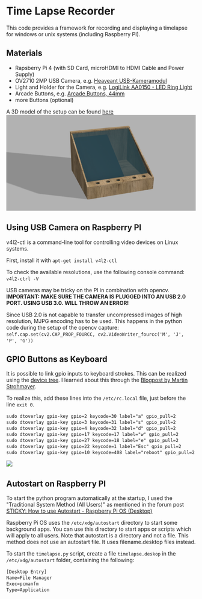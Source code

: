 # Time Lapse Recorder

This code provides a framework for recording and displaying a timelapse for windows or unix systems (including Raspberry PI).



## Materials

* Rapsberry Pi 4 (with SD Card, microHDMI to HDMI Cable and Power Supply)
* OV2710 2MP USB Camera, e.g. [Heaveant USB-Kameramodul](https://www.amazon.de/Heaveant-Kameramodul-USB-Kameramodul-Weitwinkelobjektiv-OV2710-Chip/dp/B08N1L3P3X)
* Light and Holder for the Camera, e.g. [LogiLink AA0150 - LED Ring Light](https://www.amazon.de/LogiLink-AA0150-Smartphone-3-Farbmodi-professionelle-Schwarz/dp/B09993B2PS)
* Arcade Buttons, e.g. [Arcade Buttons, 44mm](https://www.berrybase.de/arcade-button-44mm-beleuchtet-led-12v-dc)
* more Buttons (optional)

A 3D model of the setup can be found [here](/hardware/Zeitmaschine.f3d)
![](/imgs/Zeitmaschine_Render.png)

## Using USB Camera on Raspberry PI

v4l2-ctl is a command-line tool for controlling video devices on Linux systems. 

First, install it with
```apt-get install v4l2-ctl```

To check the available resolutions, use the following console command:
```v4l2-ctrl -V```

USB cameras may be tricky on the PI in combination with opencv.
**IMPORTANT: MAKE SURE THE CAMERA IS PLUGGED INTO AN USB 2.0 PORT. USING USB 3.0. WILL THROW AN ERROR!**

Since USB 2.0 is not capable to transfer uncompressed images of high resolution, MJPG encoding has to be used. This happens in the python code during the setup of the opencv capture:
```self.cap.set(cv2.CAP_PROP_FOURCC, cv2.VideoWriter_fourcc('M', 'J', 'P', 'G'))``` 


## GPIO Buttons as Keyboard

It is possible to link gpio inputs to keyboard strokes. This can be realized using the [device tree](https://en.wikipedia.org/wiki/Devicetree).
I learned about this through the [Blogpost by Martin Strohmayer](https://blog.gc2.at/post/gpio-tasten/).

To realize this, add these lines into the ``/etc/rc.local`` file, just before the line ``exit 0``.

```
sudo dtoverlay gpio-key gpio=2 keycode=30 label="a" gpio_pull=2 
sudo dtoverlay gpio-key gpio=3 keycode=31 label="s" gpio_pull=2
sudo dtoverlay gpio-key gpio=4 keycode=32 label="d" gpio_pull=2
sudo dtoverlay gpio-key gpio=17 keycode=17 label="w" gpio_pull=2 
sudo dtoverlay gpio-key gpio=27 keycode=18 label="e" gpio_pull=2
sudo dtoverlay gpio-key gpio=22 keycode=1 label="Esc" gpio_pull=2
sudo dtoverlay gpio-key gpio=10 keycode=408 label="reboot" gpio_pull=2
```

![](/imgs/GPIO-Pinout-Diagram.png)

## Autostart on Raspberry PI

To start the python program automatically at the startup, I used the "Traditional System Method (All Users)" as mentioned in the forum post [STICKY: How to use Autostart - Raspberry Pi OS (Desktop)](https://forums.raspberrypi.com/viewtopic.php?t=294014)

Raspberry Pi OS uses the ``/etc/xdg/autostart`` directory to start some background apps. 
You can use this directory to start apps or scripts which will apply to all users. 
Note that autostart is a directory and not a file.
This method does not use an autostart file. It uses filename.desktop files instead.

To start the ``timelapse.py`` script, create a file ``timelapse.deskop`` in the ``/etc/xdg/autostart`` folder, containing the following:

```
[Desktop Entry]
Name=File Manager
Exec=pcmanfm
Type=Application
```
